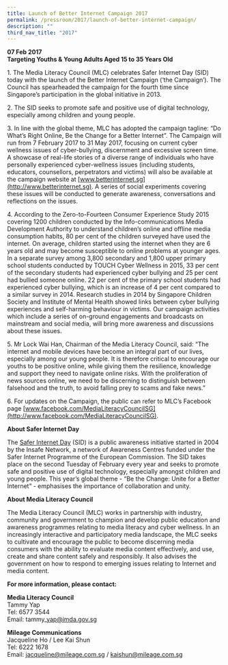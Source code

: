 ```yaml
---
title: Launch of Better Internet Campaign 2017
permalink: /pressroom/2017/launch-of-better-internet-campaign/
description: ""
third_nav_title: "2017"
---
```

**07 Feb 2017**  
**Targeting Youths & Young Adults Aged 15 to 35 Years Old**

1\. The Media Literacy Council (MLC) celebrates Safer Internet Day (SID) today with the launch of the Better Internet Campaign (‘the Campaign’). The Council has spearheaded the campaign for the fourth time since Singapore’s participation in the global initiative in 2013.

2\. The SID seeks to promote safe and positive use of digital technology, especially among children and young people.

3\. In line with the global theme, MLC has adopted the campaign tagline: “Do What’s Right Online, Be the Change for a Better Internet”. The Campaign will run from 7 February 2017 to 31 May 2017, focusing on current cyber wellness issues of cyber-bullying, discernment and excessive screen time. A showcase of real-life stories of a diverse range of individuals who have personally experienced cyber-wellness issues (including students, educators, counsellors, perpetrators and victims) will also be available at the campaign website at [www.betterinternet.sg](http://www.betterinternet.sg). A series of social experiments covering these issues will be conducted to generate awareness, conversations and reflections on the issues.

4\. According to the Zero-to-Fourteen Consumer Experience Study 2015 covering 1200 children conducted by the Info-communications Media Development Authority to understand children’s online and offline media consumption habits, 80 per cent of the children surveyed have used the internet. On average, children started using the internet when they are 6 years old and may become susceptible to online problems at younger ages. In a separate survey among 3,800 secondary and 1,800 upper primary school students conducted by TOUCH Cyber Wellness in 2015, 33 per cent of the secondary students had experienced cyber bullying and 25 per cent had bullied someone online. 22 per cent of the primary school students had experienced cyber bullying, which is an increase of 4 per cent compared to a similar survey in 2014. Research studies in 2014 by Singapore Children Society and Institute of Mental Health showed links between cyber bullying experiences and self-harming behaviour in victims. Our campaign activities which include a series of on-ground engagements and broadcasts on mainstream and social media, will bring more awareness and discussions about these issues.

5\. Mr Lock Wai Han, Chairman of the Media Literacy Council, said: “The internet and mobile devices have become an integral part of our lives, especially among our young people. It is therefore critical to encourage our youths to be positive online, while giving them the resilience, knowledge and support they need to navigate online risks. With the proliferation of news sources online, we need to be discerning to distinguish between falsehood and the truth, to avoid falling prey to scams and fake news.”

6\. For updates on the Campaign, the public can refer to MLC’s Facebook page [www.facebook.com/MediaLiteracyCouncilSG](http://www.facebook.com/MediaLiteracyCouncilSG).

**About Safer Internet Day**

The [Safer Internet Day](http://www.saferinternetday.org/web/guest/about) (SID) is a public awareness initiative started in 2004 by the Insafe Network, a network of Awareness Centres funded under the Safer Internet Programme of the European Commission. The SID takes place on the second Tuesday of February every year and seeks to promote safe and positive use of digital technology, especially amongst children and young people. This year’s global theme - “Be the Change: Unite for a Better Internet” - emphasises the importance of collaboration and unity.

**About Media Literacy Council**

The Media Literacy Council (MLC) works in partnership with industry, community and government to champion and develop public education and awareness programmes relating to media literacy and cyber wellness. In an increasingly interactive and participatory media landscape, the MLC seeks to cultivate and encourage the public to become discerning media consumers with the ability to evaluate media content effectively, and use, create and share content safely and responsibly. It also advises the government on how to respond to emerging issues relating to Internet and media content.

**For more information, please contact:**

**Media Literacy Council**  
Tammy Yap  
Tel: 6577 3544  
Email: tammy\_yap@imda.gov.sg
  
**Mileage Communications**   
Jacqueline Ho / Lee Kai Shun  
Tel: 6222 1678  
Email: jacqueline@mileage.com.sg / kaishun@mileage.com.sg